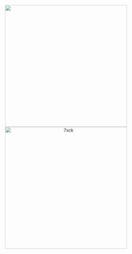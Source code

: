 <p align="center"> 
  <img src="https://github-readme-stats-sigma-five.vercel.app/api?username=7xck&show_icons=true&theme=dark&count_private=true" width="390" />
  <img src="https://github-readme-stats-sigma-five.vercel.app/api/top-langs/?username=7xck&hide=TeX,OpenEdge%20ABL&layout=compact&show_icons=true&theme=dark&count_private=true" alt="7xck" width="390"/>
  

</p>
